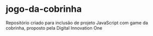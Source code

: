# jogo-da-cobrinha
Repositório criado para inclusão de projeto JavaScript com game da cobrinha, proposto pela Digital Innovation One
